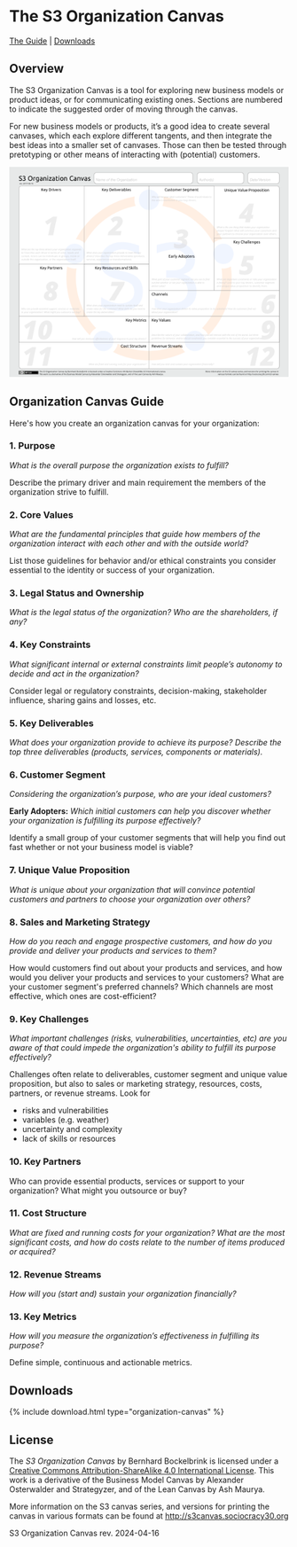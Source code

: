 # The S3 Organization Canvas

[The Guide](#organization-canvas-guide) | [Downloads](#downloads)

## Overview

The S3 Organization Canvas is a tool for exploring new business models or product ideas, or for communicating existing ones. Sections are numbered to indicate the suggested order of moving through the canvas. 

For new business models or products, it’s a good idea to create several canvases, which each explore different tangents, and then integrate the best ideas into a smaller set of canvases. Those can then be tested through pretotyping or other means of interacting with (potential) customers.

![](/img/s3-organization-canvas-sm.png)


## Organization Canvas Guide

Here's how you create an organization canvas for your organization:


### 1. Purpose

_What is the overall purpose the organization exists to fulfill?_

Describe the primary driver and main requirement the members of the organization strive to fulfill.


### 2. Core Values

_What are the fundamental principles that guide how members of the organization interact with each other and with the outside world?_

List those guidelines for behavior and/or ethical constraints you consider essential to the identity or success of your organization.


### 3. Legal Status and Ownership

_What is the legal status of the organization? Who are the shareholders, if any?_


### 4. Key Constraints

_What significant internal or external constraints limit people’s autonomy to decide and act in the organization?_

 Consider legal or regulatory constraints, decision-making, stakeholder influence, sharing gains and losses, etc.


### 5. Key Deliverables


_What does your organization provide to achieve its purpose? Describe the top three deliverables (products, services, components or materials)._


### 6. Customer Segment

_Considering the organization’s purpose, who are your ideal customers?_

**Early Adopters:** _Which initial customers can help you discover whether your organization is fulfilling its purpose effectively?_

Identify a small group of your customer segments that will help you find out fast whether or not your business model is viable?


### 7. Unique Value Proposition

_What is unique about your organization that will convince potential customers and partners to choose your organization over others?_


### 8. Sales and Marketing Strategy

_How do you reach and engage prospective customers, and how do you provide and deliver your products and services to them?_

How would customers find out about your products and services, and how would you deliver your products and services to your customers? What are your customer segment's preferred channels? Which channels are most effective, which ones are cost-efficient?


### 9. Key Challenges

_What important challenges (risks, vulnerabilities, uncertainties, etc) are you aware of that could impede the organization's ability to fulfill its purpose effectively?_


Challenges often relate to deliverables, customer segment and unique value proposition, but also to sales or marketing strategy, resources, costs, partners, or revenue streams. Look for 

-   risks and vulnerabilities
-   variables (e.g. weather)
-   uncertainty and complexity
-   lack of skills or resources


### 10. Key Partners

Who can provide essential products, services or support to your organization? What might you outsource or buy?


### 11. Cost Structure

_What are fixed and running costs for your organization? What are the most significant costs, and how do costs relate to the number of items produced or acquired?_


### 12. Revenue Streams

_How will you (start and) sustain your organization financially?_


### 13. Key Metrics

_How will you measure the organization’s effectiveness in fulfilling its purpose?_
 
Define simple, continuous and actionable metrics.

## Downloads

{% include download.html type="organization-canvas" %} 

## License

The _S3 Organization Canvas_ by Bernhard Bockelbrink is licensed under a [Creative Commons Attribution-ShareAlike 4.0 International License](https://creativecommons.org/licenses/by-sa/4.0/). This work is a derivative of the Business Model Canvas by Alexander Osterwalder and Strategyzer, and of the Lean Canvas by Ash Maurya. 

More information on the S3 canvas series, and versions for printing the canvas in various formats can be found at <http://s3canvas.sociocracy30.org>

S3 Organization Canvas rev. 2024-04-16
